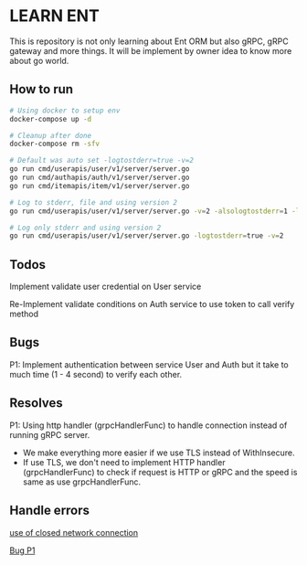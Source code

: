 # LEARN ENT

This is repository is not only learning about Ent ORM but also gRPC, gRPC gateway and more things. It will be implement by owner idea to know more about go world.

## How to run

```bash
# Using docker to setup env
docker-compose up -d

# Cleanup after done
docker-compose rm -sfv

# Default was auto set -logtostderr=true -v=2
go run cmd/userapis/user/v1/server/server.go
go run cmd/authapis/auth/v1/server/server.go
go run cmd/itemapis/item/v1/server/server.go

# Log to stderr, file and using version 2
go run cmd/userapis/user/v1/server/server.go -v=2 -alsologtostderr=1 -log_dir=log

# Log only stderr and using version 2
go run cmd/userapis/user/v1/server/server.go -logtostderr=true -v=2
```

## Todos

Implement validate user credential on User service

Re-Implement validate conditions on Auth service to use token to call verify method

## Bugs
P1: Implement authentication between service User and Auth but it take to much time (1 - 4 second) to verify each other.

## Resolves
P1: Using http handler (grpcHandlerFunc) to handle connection instead of running gRPC server.
- We make everything more easier if we use TLS instead of WithInsecure.
- If use TLS, we don't need to implement HTTP handler (grpcHandlerFunc) to check if request is HTTP or gRPC and the speed is same as use grpcHandlerFunc.

## Handle errors

[use of closed network connection](https://github.com/grpc-ecosystem/grpc-gateway/issues/727)

[Bug P1](https://github.com/philips/grpc-gateway-example/issues/22#issuecomment-490733965)